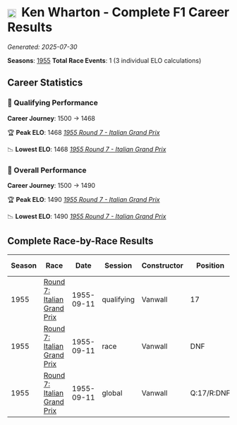 # <img src="https://upload.wikimedia.org/wikipedia/commons/thumb/8/83/Flag_of_the_United_Kingdom_%283-5%29.svg/512px-Flag_of_the_United_Kingdom_%283-5%29.svg.png?20250726143817" alt="United Kingdom" width="20" height="auto" style="vertical-align: middle; margin-right: 5px;" onerror="this.outerHTML='🇬🇧'; this.style.marginRight='5px';"/> Ken Wharton - Complete F1 Career Results

*Generated: 2025-07-30*

**Seasons**: [1955](../seasons/1955-season-report.md)
**Total Race Events**: 1 (3 individual ELO calculations)

## Career Statistics

### 🏁 Qualifying Performance
**Career Journey**: 1500 → 1468

🏆 **Peak ELO**: 1468
   *[1955 Round 7 - Italian Grand Prix](../seasons/1955-season-report.md#round-7-italian-grand-prix)*

📉 **Lowest ELO**: 1468
   *[1955 Round 7 - Italian Grand Prix](../seasons/1955-season-report.md#round-7-italian-grand-prix)*

### 🌟 Overall Performance
**Career Journey**: 1500 → 1490

🏆 **Peak ELO**: 1490
   *[1955 Round 7 - Italian Grand Prix](../seasons/1955-season-report.md#round-7-italian-grand-prix)*

📉 **Lowest ELO**: 1490
   *[1955 Round 7 - Italian Grand Prix](../seasons/1955-season-report.md#round-7-italian-grand-prix)*


## Complete Race-by-Race Results

| Season | Race | Date | Session | Constructor | Position | Starting ELO | ELO Change | Final ELO | Teammate |
|--------|------|------|---------|-------------|----------|--------------|------------|-----------|----------|
| 1955 | [Round 7: Italian Grand Prix](../seasons/1955-season-report.md#round-7-italian-grand-prix) | 1955-09-11 | qualifying | Vanwall | 17 | 1500 | -32 | 1468 | <img src="https://upload.wikimedia.org/wikipedia/commons/a/a4/Flag_of_the_United_States.svg" alt="United States" width="20" height="auto" style="vertical-align: middle; margin-right: 5px;" onerror="this.outerHTML='🇺🇸'; this.style.marginRight='5px';"/> Harry Schell |
| 1955 | [Round 7: Italian Grand Prix](../seasons/1955-season-report.md#round-7-italian-grand-prix) | 1955-09-11 | race | Vanwall | DNF | 1500 | N/A | 1500 | <img src="https://upload.wikimedia.org/wikipedia/commons/a/a4/Flag_of_the_United_States.svg" alt="United States" width="20" height="auto" style="vertical-align: middle; margin-right: 5px;" onerror="this.outerHTML='🇺🇸'; this.style.marginRight='5px';"/> Harry Schell |
| 1955 | [Round 7: Italian Grand Prix](../seasons/1955-season-report.md#round-7-italian-grand-prix) | 1955-09-11 | global | Vanwall | Q:17/R:DNF | 1500 | -10 | 1490 | <img src="https://upload.wikimedia.org/wikipedia/commons/a/a4/Flag_of_the_United_States.svg" alt="United States" width="20" height="auto" style="vertical-align: middle; margin-right: 5px;" onerror="this.outerHTML='🇺🇸'; this.style.marginRight='5px';"/> Harry Schell |
